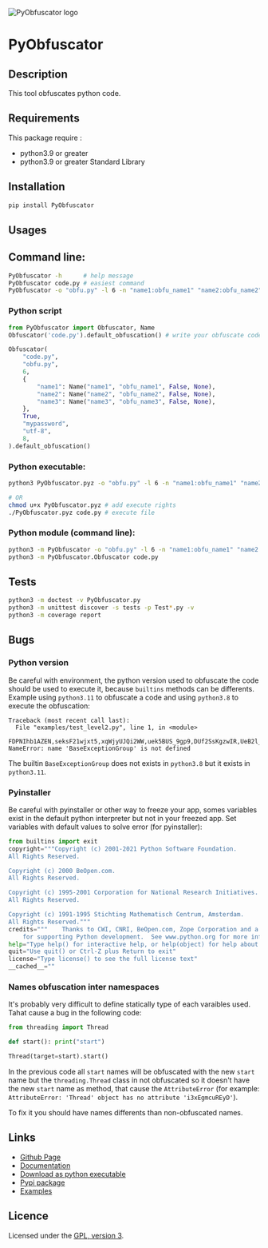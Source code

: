 ![PyObfuscator logo](https://mauricelambert.github.io/info/python/security/PyObfuscator_small2.png "PyObfuscator logo")

# PyObfuscator

## Description

This tool obfuscates python code.

## Requirements

This package require :
 - python3.9 or greater
 - python3.9 or greater Standard Library

## Installation

```bash
pip install PyObfuscator
```

## Usages

## Command line:

```bash
PyObfuscator -h      # help message
PyObfuscator code.py # easiest command
PyObfuscator -o "obfu.py" -l 6 -n "name1:obfu_name1" "name2:obfu_name2" -n "name3:obfu_name3" -d -w "mypassword" -e "utf-8" -s 8 -p -g 50 -f "logs.log" code.py
```

### Python script

```python
from PyObfuscator import Obfuscator, Name
Obfuscator('code.py').default_obfuscation() # write your obfuscate code in code_obfu.py

Obfuscator(
    "code.py",
    "obfu.py",
    6,
    {
        "name1": Name("name1", "obfu_name1", False, None),
        "name2": Name("name2", "obfu_name2", False, None),
        "name3": Name("name3", "obfu_name3", False, None),
    },
    True,
    "mypassword",
    "utf-8",
    8,
).default_obfuscation()
```

### Python executable:

```bash
python3 PyObfuscator.pyz -o "obfu.py" -l 6 -n "name1:obfu_name1" "name2:obfu_name2" -n "name3:obfu_name3" -d -w "mypassword" -e "utf-8" -s 8 -p -g 50 -f "logs.log" code.py

# OR
chmod u+x PyObfuscator.pyz # add execute rights
./PyObfuscator.pyz code.py # execute file
```

### Python module (command line):

```bash
python3 -m PyObfuscator -o "obfu.py" -l 6 -n "name1:obfu_name1" "name2:obfu_name2" -n "name3:obfu_name3" -d -w "mypassword" -e "utf-8" -s 8 -p -g 50 -f "logs.log" code.py
python3 -m PyObfuscator.Obfuscator code.py
```

## Tests

```bash
python3 -m doctest -v PyObfuscator.py
python3 -m unittest discover -s tests -p Test*.py -v
python3 -m coverage report
```

## Bugs

### Python version

Be careful with environment, the python version used to obfuscate the code should be used to execute it, because `builtins` methods can be differents. Example using `python3.11` to obfuscate a code and using `python3.8` to execute the obfuscation:

```
Traceback (most recent call last):
  File "examples/test_level2.py", line 1, in <module>
    FDPNIhb1AZEN,seksF21wjxt5,xqWjyUJQi2WW,uek5BUS_9gp9,DUf2SsKgzwIR,UeB2l_bNCh3N,u_n3FMDZm8tq,feUH2QpjE1gi,hA33zmiTJ_JE,M3lzh7eBSD9y,NuY_a_VBO50V,lgOF8wmF3ql4,evF7Z_VpmU_w,rAD4vYkZfTqs,A3d0EhLPyeE1,NCzfbX1s_ggE,CriWabrsNFfO,XkjAnTEaNfuZ,BOqlKFTYkxbk,y2Dt_mc2THTA,Rp6gDOiPNDue,Gfg2DqYJjCzi,c8wWtRA76FdT,Cq2Su4t4y0h4,fbbaDgxs8tWM,R6tcHR8knbgb,qhyLkEbSFB4S,Bh3PAjtAs_ro,EhDsQ7NUGiS8,mFOzzhayukZF,RzLj02zhQOac,rTHnxBm852It,fQfaXvdfr51h,OwN8fPlvvHio,ou9uh1HSaZ_h,cQHwbRxoIABE,gO9zG8s9hQ85,jG7_ouSPtcJD,Rrz6wtYDgLyh,SepJ1GH_EvbO,CmEouI596SfP,cdjga9FvDMrR,xXKwxO3Af6ZC,IlSqIRFUc3aq,eiK3E54SxbFL,T_nEHJVrd8xa,dyeFfvNvRrJe,nQ3aG44kYDrE,d79KCDSODUdp,v8Ih6eJzsZct,mBDQlvTLhz5_,ifXIJVCat530,GCso0nOOcTvs,vjduw9_bYMAC,RpDzd9pIuzsp,HY0EPrDGTokL,giYP_dZTTiBY,blL25OfKbP_r,ocO5loEcx20N,AZp_GuYUG7qv,_DCe2Pf05TXF,qeY3dofBohyR,RylQla9TlcNg,g7jtp3n62w5F,FrJC6cWPgiE2,jnfMTOrLcfqd,cnMq4yvWy3GW,iPmZyGtZMhz7,OcgS6nKP_s5X,jaqISdaRa0ew,uO41PEYi7HMu,AZBUShNdIuX5,s2rqHmFMnwH1,XPJarUBiJk7D,e0SXoCio_DWE,w17jY9PSTodx,t2bSK98RFzM_,Qkp8QP0cUTaG,yT2XPV9tzlXx,tWeUmmgtidl3,mbjQPtxtxP7G,JxQvQeWBKRPi,zoQ5baLbTfil,nZoIdYSG5kFr,iVCjamAO6XIn,Tto8NZRTYO72,GHFFxAReo1VB,mq8K2uzcjw7t,pKf7VEb4p6dI,xpHqiVjNS4lX,CJru0K1uWKzM,m1efM_Co0gSv,UK3DqzeZ74rh,VZR0NBMxiWaq,vUz2dlBx9yvi,HP9lXICmFjl9,kOF5lxeAR_ag,RFPMvZDIZBM4,IwRGhMx782L6,R6I1WOjRiEY3,pXZGyDO5POgg,Mmh3GIH0pn9g,QIHGG3kvbTDT,SnqQLHu_oegW,v3JLevaT8dFE,dot2SSVbimus,h0F6lqwWBnTz,WZfDRY4jqD9i,GaCJ66MKZ7z5,O12mBRro2EjY,oOjJs6N8kdLR,Ih0Qk_Jf5txk,pbGaW1lwTTZQ,YvHk6bp91YLQ,nC1x2GGo_x3K,A440BaO7Yb_5,BBdxdBzon96y,b1hNtXENuzuh,MQDqjzcYElA7,p9VtLdxESgWm,nCtRO2HjFujc,sU7fWucgGmHg,X3_YNBBM7YGH,TQjjgn8BRnDS,Ikh4dRElUDTk,TrnUtcs8WS3k,M7bn5Vrg3OGY,IR8uzG04ar89,GCKHIADb6Wnv,PPTwFCzsLZZA,NhT3ESD2opiP,S7HSHlLGnHYd,GkkQa2mEOp7r,wW8UFW6MMSfV,nRnBtNqQ0haa,XzDeNchDhUFa,MQ8HU46biWT5,CQg_VvjuAcZW,dZ38dwV3zvkX,_9Q2HZjaOLuy,XEvrxUAzCWg9,aPu2QDS0jErQ,Ta60wzRxmZbF,qsBi0eW1wbw0,QypXydiMEfUM,e9AQ2_aOuA6q,yuTgsIloXhqk,qfkiotz2gFQy,u3ciCSnQCsWs,zyHM8gHWxyAO,iTs_Rdx40gau,sUKE7PHxzi8g,FmrWkwmzE4g7,KtRksPeReH51,k0sEHlvTMXPs,PgCfUfZlha8S,mDMspkh5l4LM,L5eUGEzsyNao,lYEOTtozCnvK,Uypmnv6RLVw4,t2bSK98RFzM_,ZfXs5cUjR9pI,yT2XPV9tzlXx,tWeUmmgtidl3,mbjQPtxtxP7G,JxQvQeWBKRPi=ArithmeticError,AssertionError,AttributeError,BaseException,BaseExceptionGroup,BlockingIOError,BrokenPipeError,BufferError,BytesWarning,ChildProcessError,ConnectionAbortedError,ConnectionError,ConnectionRefusedError,ConnectionResetError,DeprecationWarning,EOFError,Ellipsis,EncodingWarning,EnvironmentError,Exception,ExceptionGroup,False,FileExistsError,FileNotFoundError,FloatingPointError,FutureWarning,GeneratorExit,IOError,ImportError,ImportWarning,IndentationError,IndexError,InterruptedError,IsADirectoryError,KeyError,KeyboardInterrupt,LookupError,MemoryError,ModuleNotFoundError,NameError,None,NotADirectoryError,NotImplemented,NotImplementedError,OSError,OverflowError,PendingDeprecationWarning,PermissionError,ProcessLookupError,RecursionError,ReferenceError,ResourceWarning,RuntimeError,RuntimeWarning,StopAsyncIteration,StopIteration,SyntaxError,SyntaxWarning,SystemError,SystemExit,TabError,TimeoutError,True,TypeError,UnboundLocalError,UnicodeDecodeError,UnicodeEncodeError,UnicodeError,UnicodeTranslateError,UnicodeWarning,UserWarning,ValueError,Warning,ZeroDivisionError,__build_class__,__debug__,__doc__,__import__,__loader__,__name__,__package__,__spec__,abs,aiter,all,anext,any,ascii,bin,bool,breakpoint,bytearray,bytes,callable,chr,classmethod,compile,complex,copyright,credits,delattr,dict,dir,divmod,enumerate,eval,exec,exit,filter,float,format,frozenset,getattr,globals,hasattr,hash,help,hex,id,input,int,isinstance,issubclass,iter,len,license,list,locals,map,max,memoryview,min,next,object,oct,open,ord,pow,print,property,quit,range,repr,reversed,round,set,setattr,slice,sorted,staticmethod,str,sum,super,tuple,type,vars,zip,__annotations__,__builtins__,__cached__,__doc__,__file__,__loader__,__name__,__package__,__spec__
NameError: name 'BaseExceptionGroup' is not defined
```

The builtin `BaseExceptionGroup` does not exists in `python3.8` but it exists in `python3.11`.

### Pyinstaller

Be careful with pyinstaller or other way to freeze your app, somes variables exist in the default python interpreter but not in your freezed app. Set variables with default values to solve error (for pyinstaller):

```python
from builtins import exit
copyright="""Copyright (c) 2001-2021 Python Software Foundation.
All Rights Reserved.

Copyright (c) 2000 BeOpen.com.
All Rights Reserved.

Copyright (c) 1995-2001 Corporation for National Research Initiatives.
All Rights Reserved.

Copyright (c) 1991-1995 Stichting Mathematisch Centrum, Amsterdam.
All Rights Reserved."""
credits="""    Thanks to CWI, CNRI, BeOpen.com, Zope Corporation and a cast of thousands
    for supporting Python development.  See www.python.org for more information."""
help="Type help() for interactive help, or help(object) for help about object."
quit="Use quit() or Ctrl-Z plus Return to exit"
license="Type license() to see the full license text"
__cached__=""
```

### Names obfuscation inter namespaces

It's probably very difficult to define statically type of each varaibles used. Tahat cause a bug in the following code:

```python
from threading import Thread

def start(): print("start")

Thread(target=start).start()
```

In the previous code all `start` names will be obfuscated with the new `start` name but the `threading.Thread` class in not obfuscated so it doesn't have the new `start` name as method, that cause the `AttributeError` (for example: `AttributeError: 'Thread' object has no attribute 'i3xEgmcuREyD'`).

To fix it you should have names differents than non-obfuscated names.

## Links

 - [Github Page](https://github.com/mauricelambert/PyObfuscator/)
 - [Documentation](https://mauricelambert.github.io/info/python/security/PyObfuscator.html)
 - [Download as python executable](https://mauricelambert.github.io/info/python/security/PyObfuscator.pyz)
 - [Pypi package](https://pypi.org/project/PyObfuscator/)
 - [Examples](https://github.com/mauricelambert/PyObfuscator/tree/main/examples)

## Licence
Licensed under the [GPL, version 3](https://www.gnu.org/licenses/).

